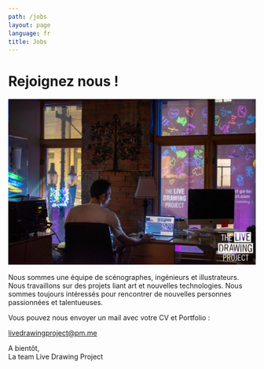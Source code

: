 ```yaml
---
path: /jobs
layout: page
language: fr
title: Jobs
---
```


# Rejoignez nous !

![Picture](b-2.jpg)

Nous sommes une équipe de scénographes, ingénieurs et illustrateurs.
Nous travaillons sur des projets liant art et nouvelles technologies.
Nous sommes toujours intéressés pour rencontrer de nouvelles personnes passionnées et talentueuses.

Vous pouvez nous envoyer un mail avec votre CV et Portfolio :

<a href="mailto:livedrawingproject@pm.me">livedrawingproject@pm.me</a>

A bientôt,  
La team Live Drawing Project
